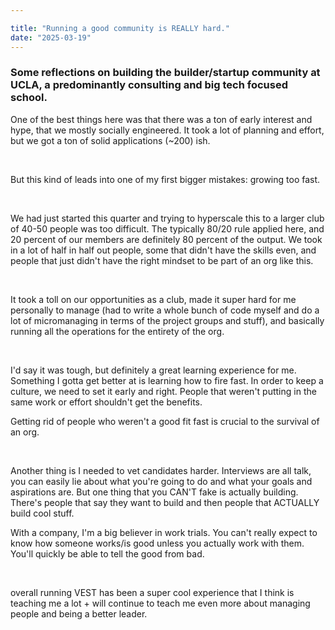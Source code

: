 ```yaml
---

title: "Running a good community is REALLY hard."
date: "2025-03-19"
---
```


### Some reflections on building the builder/startup community at UCLA, a predominantly consulting and big tech focused school.

One of the best things here was that there was a ton of early interest and hype, that we mostly socially engineered. It took a lot of planning and effort, but we got a ton of solid applications (~200) ish.

<br/>

But this kind of leads into one of my first bigger mistakes: growing too fast.

<br/>

We had just started this quarter and trying to hyperscale this to a larger club of 40-50 people was too difficult. The typically 80/20 rule applied here, and 20 percent of our members are definitely 80 percent of the output. We took in a lot of half in half out people, some that didn't have the skills even, and people that just didn't have the right mindset to be part of an org like this.

<br/>

It took a toll on our opportunities as a club, made it super hard for me personally to manage (had to write a whole bunch of code myself and do a lot of micromanaging in terms of the project groups and stuff), and basically running all the operations for the entirety of the org.

<br/>

I'd say it was tough, but definitely a great learning experience for me. Something I gotta get better at is learning how to fire fast.
In order to keep a culture, we need to set it early and right. People that weren't putting in the same work or effort shouldn't get the benefits.

Getting rid of people who weren't a good fit fast is crucial to the survival of an org.

<br/>

Another thing is I needed to vet candidates harder. Interviews are all talk, you can easily lie about what you're going to do and what your goals and aspirations are. But one thing that you CAN'T fake is actually building. There's people that say they want to build and then people that ACTUALLY build cool stuff.

With a company, I'm a big believer in work trials. You can't really expect to know how someone works/is good unless you actually work with them. You'll quickly be able to tell the good from bad. 

<br/>

overall running VEST has been a super cool experience that I think is teaching me a lot + will continue to teach me even more about managing people and being a better leader.